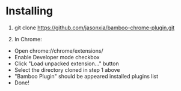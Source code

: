 Installing
==========

1. git clone https://github.com/jasonxia/bamboo-chrome-plugin.git

2. In Chrome:
  * Open chrome://chrome/extensions/
  * Enable Developer mode checkbox
  * Click "Load unpacked extension..." button
  * Select the directory cloned in step 1 above
  * "Bamboo Plugin" should be appeared installed plugins list
  * Done!


